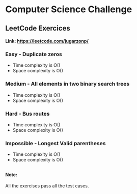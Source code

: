 # Computer Science Challenge 
## LeetCode Exercices 
#### Link: https://leetcode.com/jugarzonp/



### Easy - Duplicate zeros

- Time complexity is O()
- Space complexity is O()

### Medium - All elements in two binary search trees

- Time complexity is O()
- Space complexity is O()

### Hard - Bus routes

- Time complexity is O()
- Space complexity is O()

### Impossible - Longest Valid parentheses

- Time complexity is O()
- Space complexity is O()

##

#### Note: 
All the exercises pass all the test cases.
